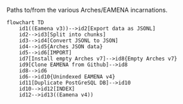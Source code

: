 Paths to/from the various Arches/EAMENA incarnations.

```mermaid
flowchart TD
	id1((Eamena v3))-->id2[Export data as JSONL]
	id2-->id3[Split into chunks]
	id3-->id4[Convert JSONL to JSON]
	id4-->id5{Arches JSON data}
	id5-->id6[IMPORT]
	id7[Install empty Arches v7]-->id8{Empty Arches v7}
	id9[Clone EAMENA from Github]-->id8
	id8-->id6
	id6-->id10{Unindexed EAMENA v4}
	id11[Duplicate PostGreSQL DB]-->id10
	id10-->id12[INDEX]
	id12-->id13((Eamena v4))
```
